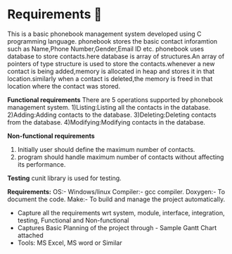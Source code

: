 # Requirements :blue_book:

This is a basic phonebook management system developed using C programming language.
phonebook stores the basic contact inforamtion such as Name,Phone Number,Gender,Email ID etc.
phonebook uses database to store contacts.here database is array of structures.An array of pointers of type structure is used to store the contacts.whenever a new contact is being added,memory is allocated in heap and stores it in that location.similarly when a contact is deleted,the memory is freed in that location where the contact was stored.

**Functional requirements** 
There are 5 operations supported by phonebook management system.
1)Listing:Listing all the contacts in the database.
2)Adding:Adding contacts to the database.
3)Deleting:Deleting contacts from the database.
4)Modifying:Modifying contacts in the database.

**Non-functional requirements**
1) Initially user should define the maximum number of contacts.
2) program should handle maximum number of contacts without affecting its performance.

**Testing** 
cunit library is used for testing.

**Requirements:**
OS:- Windows/linux
Compiler:- gcc compiler.
Doxygen:- To document the code.
Make:- To build and manage the project automatically.

*	Capture all the requirements wrt system, module, interface, integration, testing, Functional and Non-functional
*	Captures Basic Planning of the project through - Sample Gantt Chart attached
*	Tools: MS Excel, MS word or Similar
